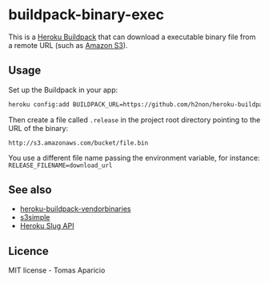 # buildpack-binary-exec

This is a [Heroku Buildpack](https://devcenter.heroku.com/articles/buildpacks)
that can download a executable binary file from a remote URL (such as [Amazon S3](http://aws.amazon.com/s3/)). 

## Usage

Set up the Buildpack in your app:
```bash
heroku config:add BUILDPACK_URL=https://github.com/h2non/heroku-buildpack-binary-exec.git --app <app>
```

Then create a file called `.release` in the project root directory pointing to the URL of the binary:
```
http://s3.amazonaws.com/bucket/file.bin
```

You use a different file name passing the environment variable, for instance: `RELEASE_FILENAME=download_url`

## See also

- [heroku-buildpack-vendorbinaries](https://github.com/peterkeen/heroku-buildpack-vendorbinaries)
- [s3simple](https://github.com/paulhammond/s3simple)
- [Heroku Slug API](https://blog.heroku.com/archives/2013/12/20/programmatically_release_code_to_heroku_using_the_platform_api)

## Licence

MIT license - Tomas Aparicio
